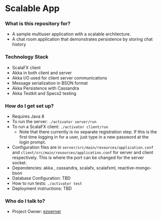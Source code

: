 # Scalable App #

### What is this repository for? ###

* A sample multiuser application with a scalable architecture.
* A chat room application that demonstrates persistence by storing chat history

### Technology Stack ###

* ScalaFX client
* Akka in both client and server
* Akka I/O used for client server communications
* Message serialization in BSON format
* Akka Persistence with Cassandra
* Akka Testkit and Specs2 testing

### How do I get set up? ###

* Requires Java 8
* To run the server:  `./activator server/run`
* To run a ScalaFX client:  `./activator client/run`
    * Note that there currently is no separate registration step. If this is the first time logging in for a user, just type in a new password at the login prompt.
* Configuration files are in `server/src/main/resources/application.conf` and `client/src/main/resources/application.conf` for server and client respectively.
  This is where the port can be changed for the server socket.
* Dependencies: akka , cassandra, scalafx, scalafxml, reactive-mongo-bson
* Database Configuration: TBD
* How to run tests: `./activator test`
* Deployment instructions: TBD

### Who do I talk to? ###

* Project Owner: [ezoerner](https://bitbucket.org/ezoerner)